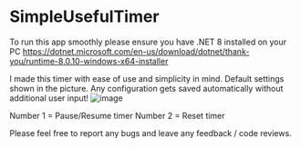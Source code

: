 
# SimpleUsefulTimer

To run this app smoothly please ensure you have .NET 8 installed on your PC https://dotnet.microsoft.com/en-us/download/dotnet/thank-you/runtime-8.0.10-windows-x64-installer

I made this timer with ease of use and simplicity in mind. Default settings shown in the picture. Any configuration gets saved automatically without additional user input!
![image](https://github.com/user-attachments/assets/692a3b4b-7a31-4cda-8b6d-58da8123ad62)


Number 1 = Pause/Resume timer
Number 2 = Reset timer

Please feel free to report any bugs and leave any feedback / code reviews.
